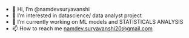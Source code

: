 - 👋 Hi, I’m @namdevsuryavanshi
- 👀 I’m interested in datascience/ data analyst project 
- 🌱 I’m currently working on ML models and STATISTICALS ANALYSIS 
- 📫 How to reach me namdev.suryavanshi20@gmail.com

<!---
namdevsuryavanshi/namdevsuryavanshi is a ✨ special ✨ repository because its `README.md` (this file) appears on your GitHub profile.
You can click the Preview link to take a look at your changes.
--->
